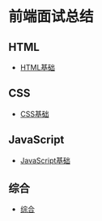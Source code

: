 # 前端面试总结

## HTML

+ [HTML基础](HTML.md)

## CSS

+ [CSS基础](CSS.md)

## JavaScript

+ [JavaScript基础](JavaScript.md)

## 综合

+ [综合](interview.md)
